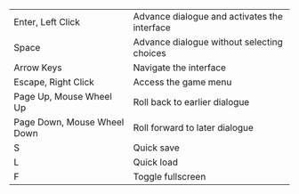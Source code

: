 |                             |                                              |
| --------------------------- | -------------------------------------------- |
| Enter, Left Click           | Advance dialogue and activates the interface |
| Space                       | Advance dialogue without selecting choices   |
| Arrow Keys                  | Navigate the interface                       |
| Escape, Right Click         | Access the game menu                         |
| Page Up, Mouse Wheel Up     | Roll back to earlier dialogue                |
| Page Down, Mouse Wheel Down | Roll forward to later dialogue               |
| S                           | Quick save                                   |
| L                           | Quick load                                   |
| F                           | Toggle fullscreen                            |
